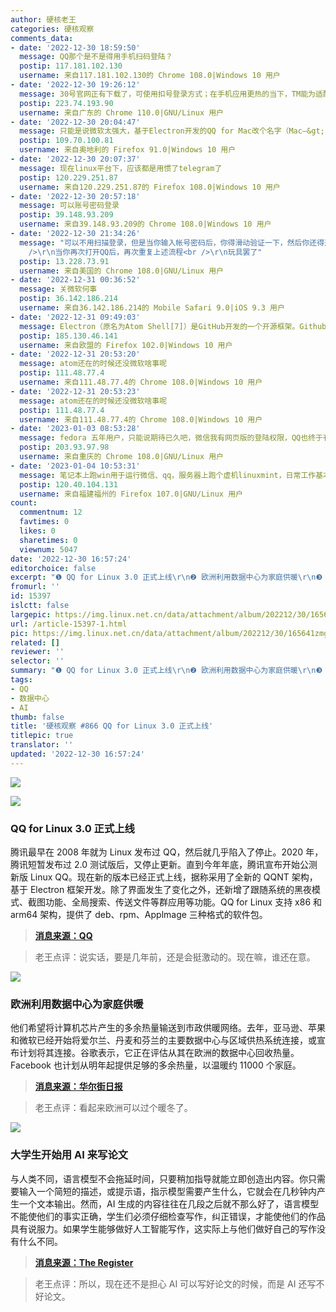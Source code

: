 ```yaml
---
author: 硬核老王
categories: 硬核观察
comments_data:
- date: '2022-12-30 18:59:50'
  message: QQ那个是不是得用手机扫码登陆？
  postip: 117.181.102.130
  username: 来自117.181.102.130的 Chrome 108.0|Windows 10 用户
- date: '2022-12-30 19:26:12'
  message: 30号官网正有下载了，可使用扣号登录方式；在手机应用更热的当下，TM能为适配Linux平台改造成legacy IM产品，侧面映证国内当下Linux平台的发展形态正趋于向上健康的态度，值得点赞！
  postip: 223.74.193.90
  username: 来自广东的 Chrome 110.0|GNU/Linux 用户
- date: '2022-12-30 20:04:47'
  message: 只能是说微软太强大，基于Electron开发的QQ for Mac改个名字（Mac—&gt;Linux）就成功运行在Linux上。
  postip: 109.70.100.81
  username: 来自奥地利的 Firefox 91.0|Windows 10 用户
- date: '2022-12-30 20:07:37'
  message: 现在linux平台下，应该都是用惯了telegram了
  postip: 120.229.251.87
  username: 来自120.229.251.87的 Firefox 108.0|Windows 10 用户
- date: '2022-12-30 20:57:18'
  message: 可以账号密码登录
  postip: 39.148.93.209
  username: 来自39.148.93.209的 Chrome 108.0|Windows 10 用户
- date: '2022-12-30 21:34:26'
  message: "可以不用扫描登录，但是当你输入帐号密码后，你得滑动验证一下，然后你还得选择一下是手机qq上验证还是扫码登录，然后手机上还收不到验证。<br
    />\r\n当你再次打开QQ后，再次重复上述流程<br />\r\n玩具罢了"
  postip: 13.228.73.91
  username: 来自美国的 Chrome 108.0|GNU/Linux 用户
- date: '2022-12-31 00:36:52'
  message: 关微软何事
  postip: 36.142.186.214
  username: 来自36.142.186.214的 Mobile Safari 9.0|iOS 9.3 用户
- date: '2022-12-31 09:49:03'
  message: Electron（原名为Atom Shell[7]）是GitHub开发的一个开源框架。Github已被微软收购，不能说没关系
  postip: 185.130.46.141
  username: 来自欧盟的 Firefox 102.0|Windows 10 用户
- date: '2022-12-31 20:53:20'
  message: atom还在的时候还没微软啥事呢
  postip: 111.48.77.4
  username: 来自111.48.77.4的 Chrome 108.0|Windows 10 用户
- date: '2022-12-31 20:53:23'
  message: atom还在的时候还没微软啥事呢
  postip: 111.48.77.4
  username: 来自111.48.77.4的 Chrome 108.0|Windows 10 用户
- date: '2023-01-03 08:53:28'
  message: fedora 五年用户，只能说期待已久吧，微信我有网页版的登陆权限，QQ也终于有了完整的linux版本，现在终于没有可以让我继续停留windows的理由了。
  postip: 203.93.97.98
  username: 来自重庆的 Chrome 108.0|GNU/Linux 用户
- date: '2023-01-04 10:53:31'
  message: 笔记本上跑win用于运行微信、qq，服务器上跑个虚机linuxmint，日常工作基本在linux上了
  postip: 120.40.104.131
  username: 来自福建福州的 Firefox 107.0|GNU/Linux 用户
count:
  commentnum: 12
  favtimes: 0
  likes: 0
  sharetimes: 0
  viewnum: 5047
date: '2022-12-30 16:57:24'
editorchoice: false
excerpt: "❶ QQ for Linux 3.0 正式上线\r\n❷ 欧洲利用数据中心为家庭供暖\r\n❸ 大学生开始用 AI 来写论文"
fromurl: ''
id: 15397
islctt: false
largepic: https://img.linux.net.cn/data/attachment/album/202212/30/165641zmgg8hm1rr5d8td7.jpg
url: /article-15397-1.html
pic: https://img.linux.net.cn/data/attachment/album/202212/30/165641zmgg8hm1rr5d8td7.jpg.thumb.jpg
related: []
reviewer: ''
selector: ''
summary: "❶ QQ for Linux 3.0 正式上线\r\n❷ 欧洲利用数据中心为家庭供暖\r\n❸ 大学生开始用 AI 来写论文"
tags:
- QQ
- 数据中心
- AI
thumb: false
title: '硬核观察 #866 QQ for Linux 3.0 正式上线'
titlepic: true
translator: ''
updated: '2022-12-30 16:57:24'
---
```


![](/data/attachment/album/202212/30/165641zmgg8hm1rr5d8td7.jpg)


![](/data/attachment/album/202212/30/165647z22xk3kjf06s63k0.jpg)


### QQ for Linux 3.0 正式上线


腾讯最早在 2008 年就为 Linux 发布过 QQ，然后就几乎陷入了停止。2020 年，腾讯短暂发布过 2.0 测试版后，又停止更新。直到今年年底，腾讯宣布开始公测新版 Linux QQ。现在新的版本已经正式上线，据称采用了全新的 QQNT 架构，基于 Electron 框架开发。除了界面发生了变化之外，还新增了跟随系统的黑夜模式、截图功能、全局搜索、传送文件等群应用等功能。QQ for Linux 支持 x86 和 arm64 架构，提供了 deb、rpm、Applmage 三种格式的软件包。



> 
> **[消息来源：QQ](https://im.qq.com/linuxqq/index.shtml)**
> 
> 
> 



> 
> 老王点评：说实话，要是几年前，还是会挺激动的。现在嘛，谁还在意。
> 
> 
> 


![](/data/attachment/album/202212/30/165657lhdc32io52nnknnd.jpg)


### 欧洲利用数据中心为家庭供暖


他们希望将计算机芯片产生的多余热量输送到市政供暖网络。去年，亚马逊、苹果和微软已经开始将爱尔兰、丹麦和芬兰的主要数据中心与区域供热系统连接，或宣布计划将其连接。谷歌表示，它正在评估从其在欧洲的数据中心回收热量。Facebook 也计划从明年起提供足够的多余热量，以温暖约 11000 个家庭。



> 
> **[消息来源：华尔街日报](https://www.wsj.com/articles/europe-taps-techs-power-hungry-data-centers-to-heat-homes-11672309944)**
> 
> 
> 



> 
> 老王点评：看起来欧洲可以过个暖冬了。
> 
> 
> 


![](/data/attachment/album/202212/30/165708j9g9qtlgmmqmbtxb.jpg)


### 大学生开始用 AI 来写论文


与人类不同，语言模型不会拖延时间，只要稍加指导就能立即创造出内容。你只需要输入一个简短的描述，或提示语，指示模型需要产生什么，它就会在几秒钟内产生一个文本输出。然而，AI 生成的内容往往在几段之后就不那么好了，语言模型不能使他们的事实正确，学生们必须仔细检查写作，纠正错误，才能使他们的作品具有说服力。如果学生能够做好人工智能写作，这实际上与他们做好自己的写作没有什么不同。



> 
> **[消息来源：The Register](https://www.theregister.com/2022/12/27/university_ai_essays_students)**
> 
> 
> 



> 
> 老王点评：所以，现在还不是担心 AI 可以写好论文的时候，而是 AI 还写不好论文。
> 
> 
>
